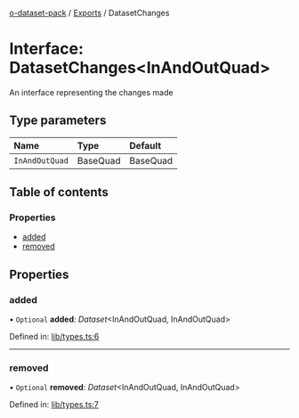 [o-dataset-pack](../README.md) / [Exports](../modules.md) / DatasetChanges

# Interface: DatasetChanges<InAndOutQuad\>

An interface representing the changes made

## Type parameters

| Name | Type | Default |
| :------ | :------ | :------ |
| `InAndOutQuad` | BaseQuad | BaseQuad |

## Table of contents

### Properties

- [added](datasetchanges.md#added)
- [removed](datasetchanges.md#removed)

## Properties

### added

• `Optional` **added**: *Dataset*<InAndOutQuad, InAndOutQuad\>

Defined in: [lib/types.ts:6](https://github.com/o-development/subscribable-dataset/blob/4db7246/lib/types.ts#L6)

___

### removed

• `Optional` **removed**: *Dataset*<InAndOutQuad, InAndOutQuad\>

Defined in: [lib/types.ts:7](https://github.com/o-development/subscribable-dataset/blob/4db7246/lib/types.ts#L7)
